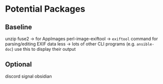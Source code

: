 # Potential Packages

## Baseline
unzip
fuse2 -> for AppImages
perl-image-exiftool -> `exiftool` command for parsing/editing EXIF data
less -> lots of other CLI programs (e.g. `ansible-doc`) use this to display their output


## Optional

discord
signal
obsidian
